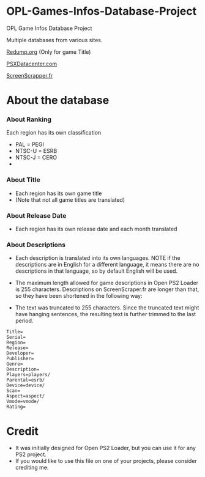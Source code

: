 # OPL-Games-Infos-Database-Project
OPL Game Infos Database Project

Multiple databases from various sites.

[Redump.org](http://redump.org/) (Only for game Title)

[PSXDatacenter.com](https://psxdatacenter.com)

[ScreenScrapper.fr](https://www.screenscraper.fr)

# About the database
### About Ranking
Each region has its own classification
- PAL = PEGI
- NTSC-U = ESRB
- NTSC-J = CERO
- 
### About Title
- Each region has its own game title
- (Note that not all game titles are translated)

### About Release Date
- Each region has its own release date and each month translated

### About Descriptions
- Each description is translated into its own languages. NOTE if the descriptions are in English for a different language, it means there are no descriptions in that language, so by default English will be used.

- The maximum length allowed for game descriptions in Open PS2 Loader is 255 characters. Descriptions on ScreenScraper.fr are longer than that, so they have been shortened in the following way:
- The text was truncated to 255 characters. Since the truncated text might have hanging sentences, the resulting text is further trimmed to the last period.
```
Title=
Serial=
Region=
Release=
Developer=
Publisher=
Genre=
Description=
Players=players/
Parental=esrb/
Device=device/
Scan=
Aspect=aspect/
Vmode=vmode/
Rating=
```
# Credit
- It was initially designed for Open PS2 Loader, but you can use it for any PS2 project.
- If you would like to use this file on one of your projects, please consider crediting me.
